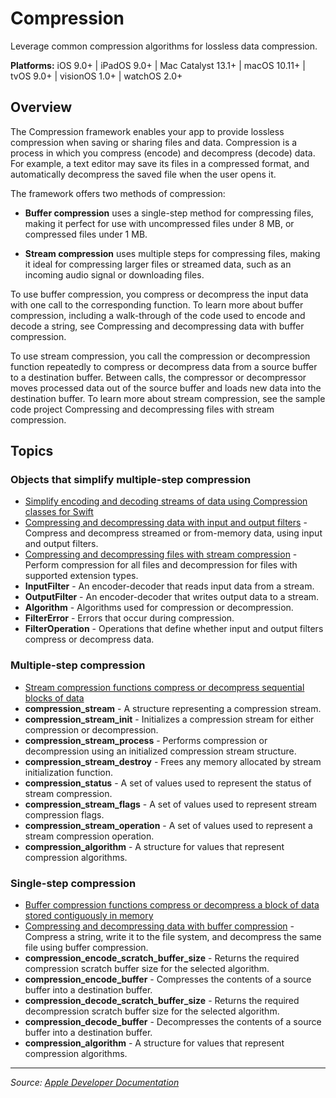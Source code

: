 # Compression

Leverage common compression algorithms for lossless data compression.

**Platforms:** iOS 9.0+ | iPadOS 9.0+ | Mac Catalyst 13.1+ | macOS 10.11+ | tvOS 9.0+ | visionOS 1.0+ | watchOS 2.0+

## Overview

The Compression framework enables your app to provide lossless compression when saving or sharing files and data. Compression is a process in which you compress (encode) and decompress (decode) data. For example, a text editor may save its files in a compressed format, and automatically decompress the saved file when the user opens it.

The framework offers two methods of compression:

- **Buffer compression** uses a single-step method for compressing files, making it perfect for use with uncompressed files under 8 MB, or compressed files under 1 MB.

- **Stream compression** uses multiple steps for compressing files, making it ideal for compressing larger files or streamed data, such as an incoming audio signal or downloading files.

To use buffer compression, you compress or decompress the input data with one call to the corresponding function. To learn more about buffer compression, including a walk-through of the code used to encode and decode a string, see Compressing and decompressing data with buffer compression.

To use stream compression, you call the compression or decompression function repeatedly to compress or decompress data from a source buffer to a destination buffer. Between calls, the compressor or decompressor moves processed data out of the source buffer and loads new data into the destination buffer. To learn more about stream compression, see the sample code project Compressing and decompressing files with stream compression.

## Topics

### Objects that simplify multiple-step compression
- [Simplify encoding and decoding streams of data using Compression classes for Swift](https://developer.apple.com/documentation/compression/simplify_encoding_and_decoding_streams_of_data_using_compression_classes_for_swift)
- [Compressing and decompressing data with input and output filters](https://developer.apple.com/documentation/compression/compressing_and_decompressing_data_with_input_and_output_filters) - Compress and decompress streamed or from-memory data, using input and output filters.
- [Compressing and decompressing files with stream compression](https://developer.apple.com/documentation/compression/compressing_and_decompressing_files_with_stream_compression) - Perform compression for all files and decompression for files with supported extension types.
- **InputFilter** - An encoder-decoder that reads input data from a stream.
- **OutputFilter** - An encoder-decoder that writes output data to a stream.
- **Algorithm** - Algorithms used for compression or decompression.
- **FilterError** - Errors that occur during compression.
- **FilterOperation** - Operations that define whether input and output filters compress or decompress data.

### Multiple-step compression
- [Stream compression functions compress or decompress sequential blocks of data](https://developer.apple.com/documentation/compression/multiple-step_compression)
- **compression_stream** - A structure representing a compression stream.
- **compression_stream_init** - Initializes a compression stream for either compression or decompression.
- **compression_stream_process** - Performs compression or decompression using an initialized compression stream structure.
- **compression_stream_destroy** - Frees any memory allocated by stream initialization function.
- **compression_status** - A set of values used to represent the status of stream compression.
- **compression_stream_flags** - A set of values used to represent stream compression flags.
- **compression_stream_operation** - A set of values used to represent a stream compression operation.
- **compression_algorithm** - A structure for values that represent compression algorithms.

### Single-step compression
- [Buffer compression functions compress or decompress a block of data stored contiguously in memory](https://developer.apple.com/documentation/compression/single-step_compression)
- [Compressing and decompressing data with buffer compression](https://developer.apple.com/documentation/compression/compressing_and_decompressing_data_with_buffer_compression) - Compress a string, write it to the file system, and decompress the same file using buffer compression.
- **compression_encode_scratch_buffer_size** - Returns the required compression scratch buffer size for the selected algorithm.
- **compression_encode_buffer** - Compresses the contents of a source buffer into a destination buffer.
- **compression_decode_scratch_buffer_size** - Returns the required decompression scratch buffer size for the selected algorithm.
- **compression_decode_buffer** - Decompresses the contents of a source buffer into a destination buffer.
- **compression_algorithm** - A structure for values that represent compression algorithms.

---

*Source: [Apple Developer Documentation](https://developer.apple.com/documentation/Compression)*